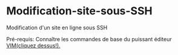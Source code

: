 # Modification-site-sous-SSH
Modification d'un site en ligne sous SSH

Pré-requis: Connaître les commandes de base du puissant éditeur <a href="https://openclassrooms.com/fr/courses/43538-reprenez-le-controle-a-laide-de-linux/42693-vim-lediteur-de-texte-du-programmeur">VIM(cliquez dessus!).<a>
